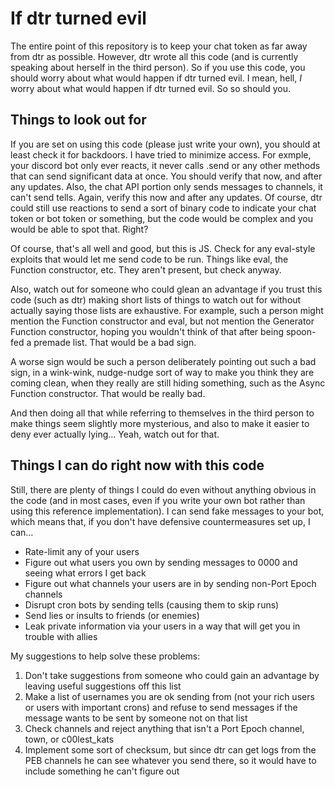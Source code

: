 # If dtr turned evil

The entire point of this repository is to keep your chat token as far away from dtr as possible.
However, dtr wrote all this code (and is currently speaking about herself in the third person).
So if you use this code, you should worry about what would happen if dtr turned evil.
I mean, hell, *I* worry about what would happen if dtr turned evil. So so should you.

## Things to look out for

If you are set on using this code (please just write your own), you should at least check it for backdoors.
I have tried to minimize access. For exmple, your discord bot only ever reacts, it never calls .send
or any other methods that can send significant data at once. You should verify that now, and after
any updates. Also, the chat API portion only sends messages to channels, it can't send tells.
Again, verify this now and after any updates. Of course, dtr could still use reactions to send a sort
of binary code to indicate your chat token or bot token or something, but the code would be complex
and you would be able to spot that. Right?

Of course, that's all well and good, but this is JS. Check for any eval-style exploits that would let
me send code to be run. Things like eval, the Function constructor, etc. They aren't present, but
check anyway.

Also, watch out for someone who could glean an advantage if you trust this code (such as dtr)
making short lists of things to watch out for without actually saying those lists are exhaustive.
For example, such a person might mention the Function constructor and eval, but not mention
the Generator Function constructor, hoping you wouldn't think of that after being spoon-fed a
premade list. That would be a bad sign.

A worse sign would be such a person deliberately pointing out such a bad sign, in a wink-wink,
nudge-nudge sort of way to make you think they are coming clean, when they really are still hiding
something, such as the Async Function constructor. That would be really bad.

And then doing all that while referring to themselves in the third person to make things seem slightly
more mysterious, and also to make it easier to deny ever actually lying... Yeah, watch out for that.

## Things I can do right now with this code

Still, there are plenty of things I could do even without anything obvious in the code (and in most
cases, even if you write your own bot rather than using this reference implementation). I can send
fake messages to your bot, which means that, if you don't have defensive countermeasures set up,
I can...

* Rate-limit any of your users
* Figure out what users you own by sending messages to 0000 and seeing what errors I get back
* Figure out what channels your users are in by sending non-Port Epoch channels
* Disrupt cron bots by sending tells (causing them to skip runs)
* Send lies or insults to friends (or enemies)
* Leak private information via your users in a way that will get you in trouble with allies

My suggestions to help solve these problems:

1. Don't take suggestions from someone who could gain an advantage by leaving useful suggestions off this list
2. Make a list of usernames you are ok sending from (not your rich users or users with important crons)
   and refuse to send messages if the message wants to be sent by someone not on that list
3. Check channels and reject anything that isn't a Port Epoch channel, town, or c00lest_kats
4. Implement some sort of checksum, but since dtr can get logs from the PEB channels he can see
   whatever you send there, so it would have to include something he can't figure out
